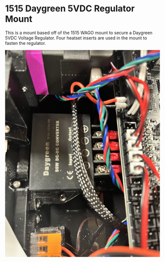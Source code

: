 
# 1515 Daygreen 5VDC Regulator Mount

This is a mount based off of the 1515 WAGO mount to secure a Daygreen 5VDC Voltage Regulator. Four heatset inserts are used in the mount to fasten the regulator. 

![picture](images/IMG_2079.JPG)